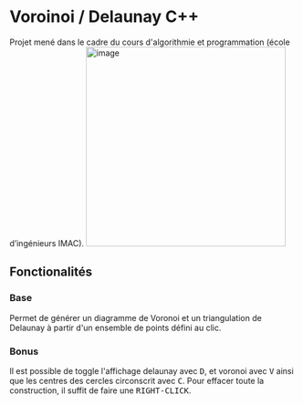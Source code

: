 # Voroinoi / Delaunay C++

Projet mené dans le cadre du cours d'algorithmie et programmation (école d’ingénieurs IMAC).
<img width="350" alt="image" src="https://github.com/baptistejouin/sdl_voronoi_delaunay/assets/92529084/c9a3fc10-af20-4268-affa-3f2c7e01dec9">
## Fonctionalités

### Base
Permet de générer un diagramme de Voronoi et un triangulation de Delaunay à partir d'un ensemble de points défini au clic.

### Bonus
Il est possible de toggle l'affichage delaunay avec <kbd>D</kbd>, et voronoi avec <kbd>V</kbd> ainsi que les centres des cercles circonscrit avec <kbd>C</kbd>.
Pour effacer toute la construction, il suffit de faire une <kbd>RIGHT-CLICK</kbd>.
